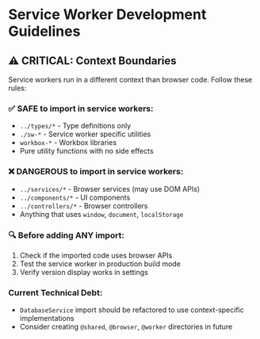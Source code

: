 # Service Worker Development Guidelines

## ⚠️ CRITICAL: Context Boundaries

Service workers run in a different context than browser code. Follow these rules:

### ✅ SAFE to import in service workers:
- `../types/*` - Type definitions only
- `./sw-*` - Service worker specific utilities
- `workbox-*` - Workbox libraries
- Pure utility functions with no side effects

### ❌ DANGEROUS to import in service workers:
- `../services/*` - Browser services (may use DOM APIs)
- `../components/*` - UI components
- `../controllers/*` - Browser controllers
- Anything that uses `window`, `document`, `localStorage`

### 🔍 Before adding ANY import:
1. Check if the imported code uses browser APIs
2. Test the service worker in production build mode
3. Verify version display works in settings

### Current Technical Debt:
- `DatabaseService` import should be refactored to use context-specific implementations
- Consider creating `@shared`, `@browser`, `@worker` directories in future